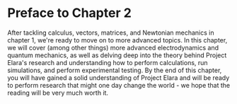 # Preface to Chapter 2

After tackling calculus, vectors, matrices, and Newtonian mechanics in chapter 1, we're ready to move on to more advanced topics. In this chapter, we will cover (among other things) more advanced electrodynamics and quantum mechanics, as well as delving deep into the theory behind Project Elara's research and understanding how to perform calculations, run simulations, and perform experimental testing. By the end of this chapter, you will have gained a solid understanding of Project Elara and will be ready to perform research that might one day change the world - we hope that the reading will be very much worth it.
